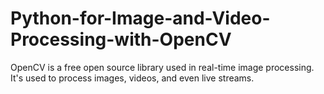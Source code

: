 # Python-for-Image-and-Video-Processing-with-OpenCV
OpenCV is a free open source library used in real-time image processing. It's used to process images, videos, and even live streams.
